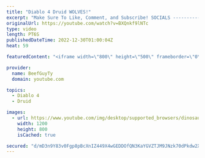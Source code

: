 ```yaml
---
title: "Diablo 4 Druid WOLVES!"
excerpt: "Make Sure To Like, Comment, and Subscribe! SOCIALS ---------------------------------------------- Join Our ..."
originalUrl: https://youtube.com/watch?v=BXQnkf9lNTc
type: video
length: PT6S
publishedDateTime: 2022-12-30T01:00:04Z
heat: 59

featuredContent: "<iframe width=\"800\" height=\"500\" frameborder=\"0\" src=\"https://www.youtube.com/embed/BXQnkf9lNTc\" allow=\"accelerometer; autoplay; encrypted-media; gyroscope; picture-in-picture\" allowfullscreen></iframe>"

provider:
  name: BeefGuyTy
  domain: youtube.com

topics:
  - Diablo 4
  - Druid

images:
  - url: https://www.youtube.com/img/desktop/supported_browsers/dinosaur.png
    width: 1200
    height: 800
    isCached: true

secured: "d/mD3n9Y83v0Fgp8pBcXnIZ449X4wGEDDOfQN3KaYGVZTJM9JNzk70dPkdw2XOF/C4DQ0SK0fCgOF6Ls7BFErPLAjNrT5yJ5vHsUc4XDBv/oFsdkyRgV17Kz3A9QouA2Ap1VtG1cDYekM0i7tyj6RuOVQCd2Il5Tdhp7AqbfWbghHhCT+vJ1D52N24taAWiIeECPo8tgqzbiCOYj2kpuF3txuWcyAnhNMYIQ9p20tlBrVt+QTFcQVEYsz5LUB1nmzKtsVIXrRZ2ajBZ8jMagA6XtPPQ7R4Mqnd6EBFpsb+RhZo9Voyfx1z+dn/lsZBTFZ+cgPZRub4uj+EpkmBbm13ImXliiiUjZl9W/LmpmcMDt9/qhqpdvX5KGeJpkA41Skfjv1fhu5tNgEQWy3AYQWyAspwGQeJPNI1P2CM1ELBE=;5mNzqeBMXcaxc66Fxlfzcg=="
---
```


